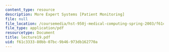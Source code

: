 ```yaml
---
content_type: resource
description: More Expert Systems [Patient Monitoring]
file: null
file_location: /coursemedia/hst-950j-medical-computing-spring-2003/f61c333380bb07bc9b46973db162770a_lecture19.pdf
file_type: application/pdf
resourcetype: Document
title: lecture19.pdf
uid: f61c3333-80bb-07bc-9b46-973db162770a
---
```

